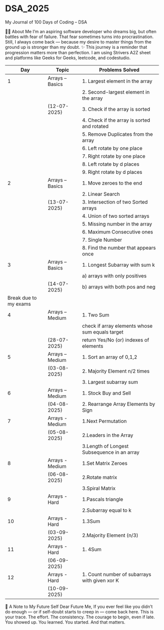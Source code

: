 # DSA_2025
My Journal of 100 Days of Coding – DSA

👩‍💻 About Me
I’m an aspiring software developer who dreams big, but often battles with fear of failure.
That fear sometimes turns into procrastination. Still, I always come back — because my desire to master things from the ground up is stronger than my doubt.
✨ This journey is a reminder that progression matters more than perfection.
I am using Strivers A2Z sheet and platforms like Geeks for Geeks, leetcode, and codestudio.

| Day | Topic            | Problems Solved                                |
|-----|------------------|------------------------------------------------|
| 1   | Arrays – Basics  | 1. Largest element in the array                |
|     |                  | 2. Second-largest element in the array         |
|     | (12-07-2025)     | 3. Check if the array is sorted                |
|     |                  | 4. Check if the array is sorted and rotated    |
|     |                  | 5. Remove Duplicates from the array            |
|     |                  | 6. Left rotate by one place                    |
|     |                  | 7. Right rotate by one place                   |
|     |                  | 8. Left rotate by d places                     |
|     |                  | 9. Right rotate by d places                    |
| 2   | Arrays – Basics  | 1. Move zeroes to the end                      |
|     |                  | 2. Linear Search                               |
|     | (13-07-2025)     | 3. Intersection of two Sorted arrays           |
|     |                  | 4. Union of two sorted arrays                  |
|     |                  | 5. Missing number in the array                 |
|     |                  | 6. Maximum Consecutive ones                    |
|     |                  | 7. Single Number                               |
|     |                  | 8. Find the number that appears once           |
| 3   | Arrays – Basics  | 1. Longest Subarray with sum k                 |
|     |                  | a) arrays with only positives                  |
|     | (14-07-2025)     | b) arrays with both pos and neg                |
|                          Break due to my exams                          |
| 4   | Arrays – Medium  | 1. Two Sum                                     |
|     |                  | check if array elements whose sum equals target|
|     | (28-07-2025)     | return Yes/No (or) indexes of elements         |
| 5   | Arrays – Medium  | 1. Sort an array of 0,1,2                      |
|     |  (03-08-2025)    | 2. Majority Element n/2 times                  |
|     |                  | 3. Largest subarray sum                        |
| 6   | Arrays – Medium  | 1. Stock Buy and Sell                          |
|     | (04-08-2025)     | 2. Rearrange Array Elements by Sign            |
| 7   | Arrays - Medium  | 1.Next Permutation                             |
|     |   (05-08-2025)   | 2.Leaders in the Array                         |
|     |                  | 3.Length of Longest Subsequence in an array    |
| 8   | Arrays - Medium  | 1.Set Matrix Zeroes                            |
|     | (06-08-2025)     | 2.Rotate matrix                                |
|     |                  | 3.Spiral Matrix                                |
| 9   | Arrays - Hard    | 1.Pascals triangle                             |
|     |                  | 2.Subarray equal to k                          |
| 10  | Arrays - Hard    | 1.3Sum                                         |
|     | (03-09-2025)     | 2.Majority Element (n/3)                       |
| 11  | Arrays - Hard    | 1. 4Sum                                        |
|     |  (06-09-2025)    |                                                |
| 12  | Arrays - Hard    | 1. Count number of subarrays with given xor K  |                                     
|     |  (10-09-2025)    |                                                |







📜 A Note to My Future Self
Dear Future Me,
If you ever feel like you didn’t do enough — or if self-doubt starts to creep in — come back here.
This is your trace. The effort. The consistency. The courage to begin, even if late.
You showed up. You learned.
You started. And that matters.

